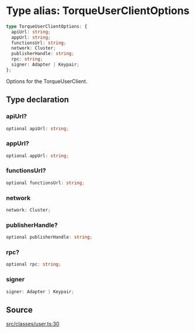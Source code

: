 # Type alias: TorqueUserClientOptions

```ts
type TorqueUserClientOptions: {
  apiUrl: string;
  appUrl: string;
  functionsUrl: string;
  network: Cluster;
  publisherHandle: string;
  rpc: string;
  signer: Adapter | Keypair;
};
```

Options for the TorqueUserClient.

## Type declaration

### apiUrl?

```ts
optional apiUrl: string;
```

### appUrl?

```ts
optional appUrl: string;
```

### functionsUrl?

```ts
optional functionsUrl: string;
```

### network

```ts
network: Cluster;
```

### publisherHandle?

```ts
optional publisherHandle: string;
```

### rpc?

```ts
optional rpc: string;
```

### signer

```ts
signer: Adapter | Keypair;
```

## Source

[src/classes/user.ts:30](https://github.com/torque-labs/torque-ts-sdk/blob/60b058a1261e69e5eb8f4ad7130e050df24bb92d/src/classes/user.ts#L30)
